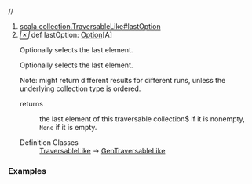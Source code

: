 //
<ol>
<li><a href="https://www.scala-lang.org/api/2.12.3/scala/collection/mutable/ArrayBuffer.html#lastOption:Option[A]">scala.collection.TraversableLike#lastOption</a></li>
<li name="scala.collection.TraversableLike#lastOption" visbl="pub" class="indented0 " data-isabs="false" fullcomment="yes" group="Ungrouped"> <a id="lastOption:Option[A]"></a> <span class="permalink"> <a href="../../../scala/collection/mutable/ArrayBuffer.html#lastOption:Option[A]" title="Permalink"> <i class="material-icons"></i> </a> </span> <span class="modifier_kind"> <span class="modifier"></span> <span class="kind">def</span> </span> <span class="symbol"> <span class="name">lastOption</span><span class="result">: <a href="../../Option.html" class="extype" name="scala.Option">Option</a>[<span class="extype" name="scala.collection.mutable.ArrayBuffer.A">A</span>]</span> </span> <p class="shortcomment cmt">Optionally selects the last element.</p>
 <div class="fullcomment">
  <div class="comment cmt">
   <p>Optionally selects the last element.</p>
   <p> Note: might return different results for different runs, unless the underlying collection type is ordered.</p>
  </div>
  <dl class="paramcmts block">
   <dt>
    returns
   </dt>
   <dd class="cmt">
    <p>the last element of this traversable collection$ if it is nonempty, <code>None</code> if it is empty.</p>
   </dd>
  </dl>
  <dl class="attributes block"> 
   <dt>
    Definition Classes
   </dt>
   <dd>
    <a href="../TraversableLike.html" class="extype" name="scala.collection.TraversableLike">TraversableLike</a> → 
    <a href="../GenTraversableLike.html" class="extype" name="scala.collection.GenTraversableLike">GenTraversableLike</a>
   </dd>
  </dl>
 </div> </li>
        </ol>


### Examples















